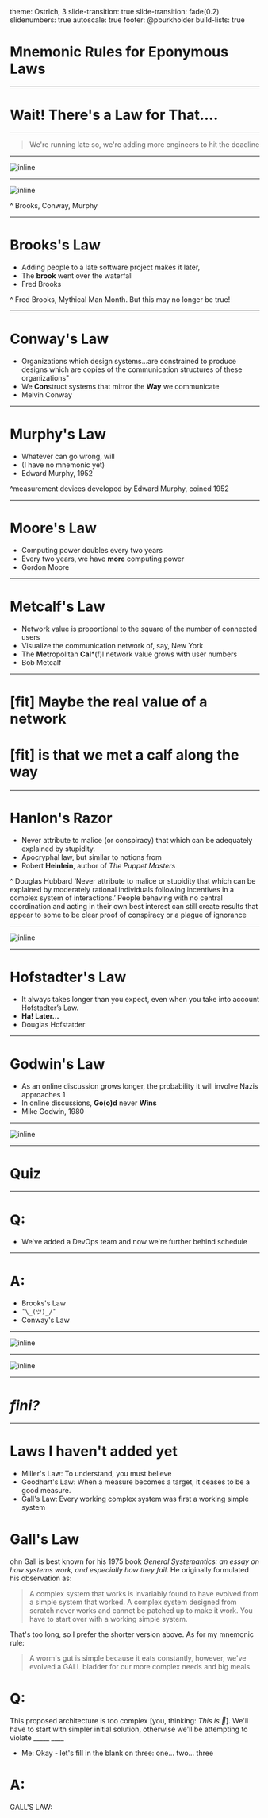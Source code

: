 theme: Ostrich, 3
slide-transition: true
slide-transition: fade(0.2)
slidenumbers: true
autoscale: true
footer: @pburkholder
build-lists: true

# Mnemonic Rules for Eponymous Laws

---

# Wait! There's a Law for That....

---

> We're running late so, we're adding more engineers to hit the deadline

---

![inline](jschauma.png)

---

![inline](100myths.png)

^ Brooks, Conway, Murphy

---

# Brooks's Law

* Adding people to a late software project makes it later,
* The **brook** went over the waterfall
* Fred Brooks

^ Fred Brooks, Mythical Man Month. But this may no longer be true!

---

# Conway's Law

* Organizations which design systems…are constrained to produce designs which are copies of the communication structures of these organizations"
* We **Con**struct systems that mirror the **Way** we communicate
* Melvin Conway

---

# Murphy's Law

* Whatever can go wrong, will
* (I have no mnemonic yet)
* Edward Murphy, 1952

^measurement devices developed by Edward Murphy, coined 1952

---

# Moore's Law

* Computing power doubles every two years
* Every two years, we have **more** computing power
* Gordon Moore

---

# Metcalf's Law

* Network value is proportional to the square of the number of connected users
* Visualize the communication network of, say, New York
* The **Met**ropolitan **Cal***(f)l network value grows with user numbers
* Bob Metcalf

---

# [fit] Maybe the real value of a network
# [fit] is that we **met** a **calf** along the way

---

# Hanlon's Razor

* Never attribute to malice (or conspiracy) that which can be adequately explained by stupidity.
* Apocryphal law, but similar to notions from
* Robert **Heinlein**, author of _The Puppet Masters_

^ Douglas Hubbard ‘Never attribute to malice or stupidity that which can be explained by moderately rational individuals following incentives in a complex system of interactions.’ People behaving with no central coordination and acting in their own best interest can still create results that appear to some to be clear proof of conspiracy or a plague of ignorance

---

![inline](puppetmasters.jpg)

---

# Hofstadter's Law

* It always takes longer than you expect, even when you take into account Hofstadter’s Law.
* **Ha!** **Later...**
* Douglas Hofstatder

---

# Godwin's Law

* As an online discussion grows longer, the probability it will involve Nazis approaches 1
* In online discussions, **Go(o)d** never **Wins**
* Mike Godwin, 1980

---

![inline](godwin.png)

---

# Quiz

---

# Q:

* We've added a DevOps team and now we're further behind schedule

---

# A:

* Brooks's Law 
* `¯\_(ツ)_/¯ `
* Conway's Law

---

![inline](hofstadters_law_q.png)

---

![inline](hofstadters_law_a.png)

---

# _fini?_

---

# Laws I haven't added yet

* Miller's Law: To understand, you must believe
* Goodhart's Law: When a measure becomes a target, it ceases to be a good measure.
* Gall's Law: Every working complex system was first a working simple system


# Gall's Law

ohn Gall is best known for his 1975 book _General Systemantics: an essay on how systems work, and especially how they fail_. He originally formulated his observation as:

> A complex system that works is invariably found to have evolved from a simple system that worked. A complex system designed from scratch never works and cannot be patched up to make it work. You have to start over with a working simple system.
> 
That's too long, so I prefer the shorter version above. As for my mnemonic rule:

> A worm's gut is simple because it eats constantly, however, we've evolved a GALL bladder for our more complex needs and big meals.
> 

# Q:
This proposed architecture is too complex [you, thinking: _This is 💩_]. We'll have to start with simpler initial solution, otherwise we'll be attempting to violate _____  ____

* Me: Okay - let's fill in the blank on three:  one… two… three

# A: 

GALL'S LAW: 
